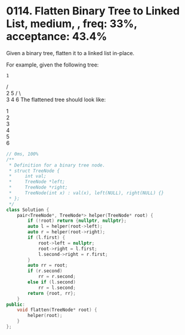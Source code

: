 # 0114. Flatten Binary Tree to Linked List, medium, , freq: 33%, acceptance: 43.4%

Given a binary tree, flatten it to a linked list in-place.

For example, given the following tree:

    1
   / \
  2   5
 / \   \
3   4   6
The flattened tree should look like:

1
 \
  2
   \
    3
     \
      4
       \
        5
         \
          6

```c++
// 0ms, 100%
/**
 * Definition for a binary tree node.
 * struct TreeNode {
 *     int val;
 *     TreeNode *left;
 *     TreeNode *right;
 *     TreeNode(int x) : val(x), left(NULL), right(NULL) {}
 * };
 */
class Solution {
    pair<TreeNode*, TreeNode*> helper(TreeNode* root) {
        if (!root) return {nullptr, nullptr};
        auto l = helper(root->left);
        auto r = helper(root->right);
        if (l.first) {
            root->left = nullptr;
            root->right = l.first;
            l.second->right = r.first;
        }
        auto rr = root;
        if (r.second)
            rr = r.second;
        else if (l.second)
            rr = l.second;
        return {root, rr};
    }
public:
    void flatten(TreeNode* root) {
        helper(root);
    }
};
```
